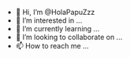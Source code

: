 - 👋 Hi, I’m @HolaPapuZzz
- 👀 I’m interested in ...
- 🌱 I’m currently learning ...
- 💞️ I’m looking to collaborate on ...
- 📫 How to reach me ...

<!---
HolaPapuZzz/HolaPapuZzz is a ✨ special ✨ repository because its `README.md` (this file) appears on your GitHub profile.
You can click the Preview link to take a look at your changes.
